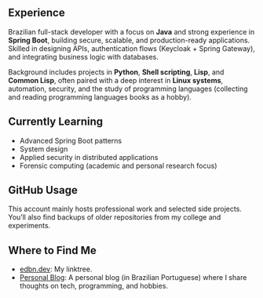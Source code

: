## Experience

Brazilian full-stack developer with a focus on **Java** and strong experience in **Spring Boot**, building secure, scalable, and production-ready applications. Skilled in designing APIs, authentication flows (Keycloak + Spring Gateway), and integrating business logic with databases.

Background includes projects in **Python**, **Shell scripting**, **Lisp**, and **Common Lisp**, often paired with a deep interest in **Linux systems**, automation, security, and the study of programming languages (collecting and reading programming languages books as a hobby).

## Currently Learning

* Advanced Spring Boot patterns
* System design
* Applied security in distributed applications
* Forensic computing (academic and personal research focus)

## GitHub Usage

This account mainly hosts professional work and selected side projects. You’ll also find backups of older repositories from my college and experiments.

## Where to Find Me

* [edbn.dev](https://edbn.dev): My linktree.
* [Personal Blog](https://eduardoroboto.net/): A personal blog (in Brazilian Portuguese) where I share thoughts on tech, programming, and hobbies.
